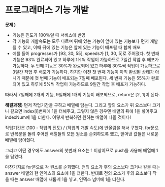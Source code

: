 # 프로그래머스 기능 개발

**문제 )**

- 기능은 진도가 100%일 때 서비스에 반영
- 각 기능의 개발속도는 모두 다르며 뒤에 있는 기능이 앞에 있는 기능보다 먼저 개발될 수 있고, 이때 뒤에 있는 기능은 앞에 있는 기능이 배포될 때 함께 배포
- 예를 들어 progresses가 [93, 30, 55], speeds가 [1, 30, 5]로 주어졌다. 첫 번째 기능은 93% 완료되어 있고 하루에 1%씩 작업이 가능하므로 7일간 작업 후 배포가 가능하다. 두 번째 기능은 30%가 완료되어 있고 하루에 30%씩 작업이 가능하므로 3일간 작업 후 배포가 가능하다. 하지만 이전 첫 번째 기능이 아직 완성된 상태가 아니기 때문에 첫 번째 기능이 배포되는 7일째 배포된다.
  세 번째 기능은 55%가 완료되어 있고 하루에 5%씩 작업이 가능하므로 9일간 작업 후 배포가 가능하다.

따라서 7일째에 2개의 기능, 9일째에 1개의 기능이 배포되므로, return은 [2, 1]이 된다.

**해결과정)**
먼저 작업기간을 구하고 배열에 담는다.
그리고 앞의 요소가 뒤 요소보다 크거나 같으면 index[i]번째에 1을 더해주고, 그렇지 않은 경우엔 배열의 뒤에 1을 넣어주고 indexNum에 1을 더한다.
이렇게 반복하면 원하는 배열이 나올 것이다!

작업기간은 (100 - 작업의 진도) / (작업의 개발 속도)에 반올림을 해서 구했다.
for문으로 반복문을 돌려 주어진 배열들의 모든 원소를 순회하도록 했고, 얻어낸 값들은 새로운 배열에 담아줬다.

그리고 어떤 경우에도 answer의 첫번째 요소는 1 이상이므로 push를 사용해 배열에 1을 담았다.

마찬가지로 for문으로 각 원소를 순회했다.
전의 요소가 후의 요소보다 크거나 같을 때는 answer 배열의 현 인덱스의 요소에 1을 더한다.
반대로 전의 요소가 후의 요소보다 작을 때는 answer 배열에 새롭게 1을 넣고, 인덱스 넘버에 1을 더한다.
